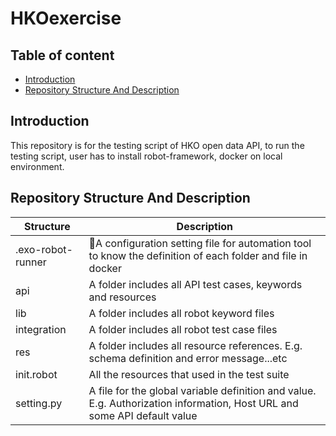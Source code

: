 # HKOexercise
## Table of content
- [Introduction](#introduction)
- [Repository Structure And Description](#repository-structure-and-description)

## Introduction 
This repository is for the testing script of HKO open data API, to run the testing script, user has to install robot-framework, docker on local environment.

## Repository Structure And Description
|Structure|Description |
|--|--|
|.exo-robot-runner| A configuration setting file for automation tool to know the definition of each folder and file in docker|
| api | A folder includes all API test cases, keywords and resources |
| lib | A folder includes all robot keyword files |
| integration | A folder includes all robot test case files |
| res | A folder includes all resource references. E.g. schema definition and error message...etc|
| init.robot | All the resources that used in the test suite |
| setting.py | A file for the global variable definition and value. E.g. Authorization information, Host URL and some API default value  |
